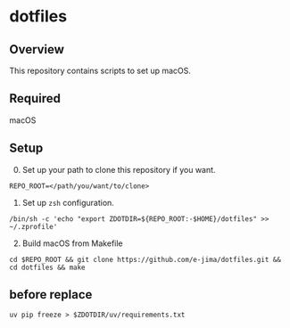 # dotfiles

## Overview
This repository contains scripts to set up macOS.

## Required
macOS

## Setup
0. Set up your path to clone this repository if you want.
```shell
REPO_ROOT=</path/you/want/to/clone>
```

1. Set up `zsh` configuration.
```shell
/bin/sh -c 'echo "export ZDOTDIR=${REPO_ROOT:-$HOME}/dotfiles" >> ~/.zprofile'
```

2. Build macOS from Makefile 
```shell
cd $REPO_ROOT && git clone https://github.com/e-jima/dotfiles.git && cd dotfiles && make
```

## before replace
```shell
uv pip freeze > $ZDOTDIR/uv/requirements.txt
```